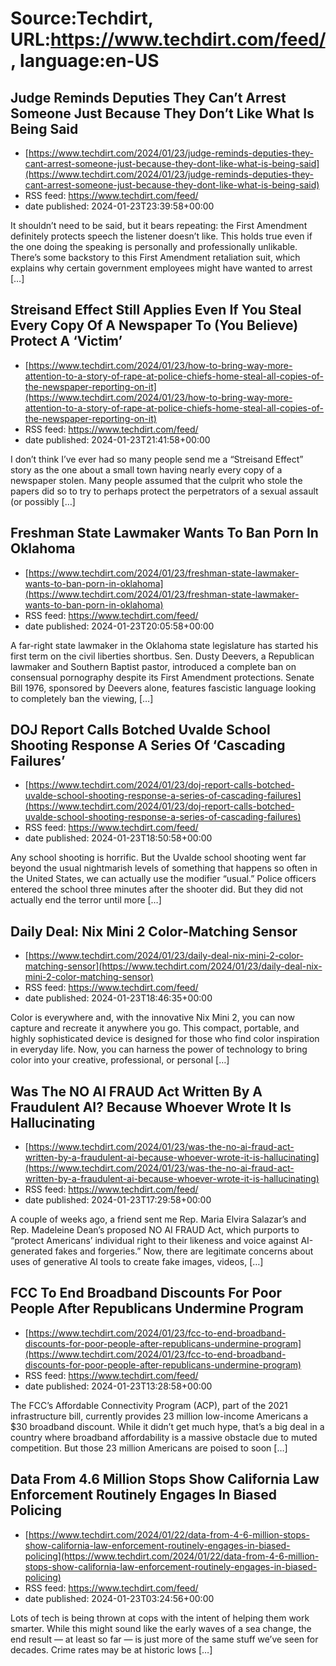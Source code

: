 # Source:Techdirt, URL:https://www.techdirt.com/feed/, language:en-US

## Judge Reminds Deputies They Can’t Arrest Someone Just Because They Don’t Like What Is Being Said
 - [https://www.techdirt.com/2024/01/23/judge-reminds-deputies-they-cant-arrest-someone-just-because-they-dont-like-what-is-being-said](https://www.techdirt.com/2024/01/23/judge-reminds-deputies-they-cant-arrest-someone-just-because-they-dont-like-what-is-being-said)
 - RSS feed: https://www.techdirt.com/feed/
 - date published: 2024-01-23T23:39:58+00:00

It shouldn&#8217;t need to be said, but it bears repeating: the First Amendment definitely protects speech the listener doesn&#8217;t like. This holds true even if the one doing the speaking is personally and professionally unlikable. There&#8217;s some backstory to this First Amendment retaliation suit, which explains why certain government employees might have wanted to arrest [&#8230;]

## Streisand Effect Still Applies Even If You Steal Every Copy Of A Newspaper To (You Believe) Protect A ‘Victim’
 - [https://www.techdirt.com/2024/01/23/how-to-bring-way-more-attention-to-a-story-of-rape-at-police-chiefs-home-steal-all-copies-of-the-newspaper-reporting-on-it](https://www.techdirt.com/2024/01/23/how-to-bring-way-more-attention-to-a-story-of-rape-at-police-chiefs-home-steal-all-copies-of-the-newspaper-reporting-on-it)
 - RSS feed: https://www.techdirt.com/feed/
 - date published: 2024-01-23T21:41:58+00:00

I don&#8217;t think I&#8217;ve ever had so many people send me a &#8220;Streisand Effect&#8221; story as the one about a small town having nearly every copy of a newspaper stolen. Many people assumed that the culprit who stole the papers did so to try to perhaps protect the perpetrators of a sexual assault (or possibly [&#8230;]

## Freshman State Lawmaker Wants To Ban Porn In Oklahoma
 - [https://www.techdirt.com/2024/01/23/freshman-state-lawmaker-wants-to-ban-porn-in-oklahoma](https://www.techdirt.com/2024/01/23/freshman-state-lawmaker-wants-to-ban-porn-in-oklahoma)
 - RSS feed: https://www.techdirt.com/feed/
 - date published: 2024-01-23T20:05:58+00:00

A far-right state lawmaker in the Oklahoma state legislature has started his first term on the civil liberties shortbus. Sen. Dusty Deevers, a Republican lawmaker and Southern Baptist pastor, introduced a complete ban on consensual pornography&#160;despite its First Amendment protections. Senate Bill 1976, sponsored by Deevers alone, features fascistic language&#160;looking to completely ban the viewing, [&#8230;]

## DOJ Report Calls Botched Uvalde School Shooting Response A Series Of ‘Cascading Failures’
 - [https://www.techdirt.com/2024/01/23/doj-report-calls-botched-uvalde-school-shooting-response-a-series-of-cascading-failures](https://www.techdirt.com/2024/01/23/doj-report-calls-botched-uvalde-school-shooting-response-a-series-of-cascading-failures)
 - RSS feed: https://www.techdirt.com/feed/
 - date published: 2024-01-23T18:50:58+00:00

Any school shooting is horrific. But the Uvalde school shooting went far beyond the usual nightmarish levels of something that happens so often in the United States, we can actually use the modifier &#8220;usual.&#8221; Police officers entered the school three minutes after the shooter did. But they did not actually end the terror until more [&#8230;]

## Daily Deal: Nix Mini 2 Color-Matching Sensor
 - [https://www.techdirt.com/2024/01/23/daily-deal-nix-mini-2-color-matching-sensor](https://www.techdirt.com/2024/01/23/daily-deal-nix-mini-2-color-matching-sensor)
 - RSS feed: https://www.techdirt.com/feed/
 - date published: 2024-01-23T18:46:35+00:00

Color is everywhere and, with the innovative Nix Mini 2, you can now capture and recreate it anywhere you go. This compact, portable, and highly sophisticated device is designed for those who find color inspiration in everyday life. Now, you can harness the power of technology to bring color into your creative, professional, or personal [&#8230;]

## Was The NO AI FRAUD Act Written By A Fraudulent AI? Because Whoever Wrote It Is Hallucinating
 - [https://www.techdirt.com/2024/01/23/was-the-no-ai-fraud-act-written-by-a-fraudulent-ai-because-whoever-wrote-it-is-hallucinating](https://www.techdirt.com/2024/01/23/was-the-no-ai-fraud-act-written-by-a-fraudulent-ai-because-whoever-wrote-it-is-hallucinating)
 - RSS feed: https://www.techdirt.com/feed/
 - date published: 2024-01-23T17:29:58+00:00

A couple of weeks ago, a friend sent me Rep. Maria Elvira Salazar&#8217;s and Rep. Madeleine Dean’s proposed NO AI FRAUD Act, which purports to “protect Americans’ individual right to their likeness and voice against AI-generated fakes and forgeries.” Now, there are legitimate concerns about uses of generative AI tools to create fake images, videos, [&#8230;]

## FCC To End Broadband Discounts For Poor People After Republicans Undermine Program
 - [https://www.techdirt.com/2024/01/23/fcc-to-end-broadband-discounts-for-poor-people-after-republicans-undermine-program](https://www.techdirt.com/2024/01/23/fcc-to-end-broadband-discounts-for-poor-people-after-republicans-undermine-program)
 - RSS feed: https://www.techdirt.com/feed/
 - date published: 2024-01-23T13:28:58+00:00

The FCC&#8217;s Affordable Connectivity Program (ACP), part of the 2021 infrastructure bill, currently provides 23 million low-income Americans a $30 broadband discount. While it didn&#8217;t get much hype, that&#8217;s a big deal in a country where broadband affordability is a massive obstacle due to muted competition. But those 23 million Americans are poised to soon [&#8230;]

## Data From 4.6 Million Stops Show California Law Enforcement Routinely Engages In Biased Policing
 - [https://www.techdirt.com/2024/01/22/data-from-4-6-million-stops-show-california-law-enforcement-routinely-engages-in-biased-policing](https://www.techdirt.com/2024/01/22/data-from-4-6-million-stops-show-california-law-enforcement-routinely-engages-in-biased-policing)
 - RSS feed: https://www.techdirt.com/feed/
 - date published: 2024-01-23T03:24:56+00:00

Lots of tech is being thrown at cops with the intent of helping them work smarter. While this might sound like the early waves of a sea change, the end result &#8212; at least so far &#8212; is just more of the same stuff we&#8217;ve seen for decades. Crime rates may be at historic lows [&#8230;]

